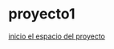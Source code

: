 # proyecto1
[inicio el espacio del proyecto](https://excalidraw.com/#json=1hPVIGWWOJTIml0FVVWiJ,8zirGdbjUYjRGorW1E0AFw)
